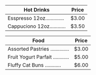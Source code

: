 <meta name="viewport" content="width=device-width, initial-scale=1.0">

| Hot Drinks 	| Price 	|
|---	|---	|
| Esspresso 12oz.............. 	| $3.00 	|
| Cappuciono 12oz............ 	| $3.50 	|


| Food 	| Price 	|
|---	|---	|
| Assorted Pastries .............. 	| $3.00 	|
| Fruit Yogurt Parfait ............ 	| $5.00 	|
| Fluffy Cat Buns ............ 	| $6.00 	|

